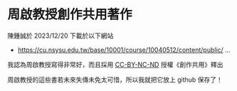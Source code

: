 # 周啟教授創作共用著作

陳鍾誠於 2023/12/20 下載於以下網站

* https://cu.nsysu.edu.tw/base/10001/course/10040512/content/public/ ...

我認為周啟教授寫得非常好，而且採用 [CC-BY-NC-ND](https://creativecommons.org/licenses/by-nc-nd/4.0/deed.en) 授權《創作共用》釋出

周啟教授的這些書若未來失傳未免太可惜，所以我就把它放上 github 保存了！
